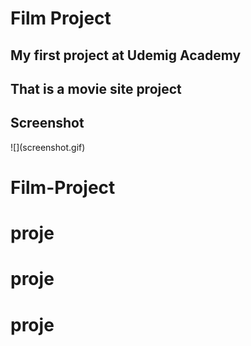 <h1>Film Project</h1>
<h2>My first project at Udemig Academy</h2>
<h2> That is a movie site project</h2>
<h2>Screenshot</h2>
![](screenshot.gif)

# Film-Project
# proje
# proje
# proje
